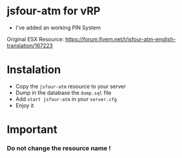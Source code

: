 # jsfour-atm for vRP

- I've added an working PIN System

Original ESX Resource: https://forum.fivem.net/t/jsfour-atm-english-translation/167223

# Instalation

- Copy the `jsfour-atm` resource to your server
- Dump in the database the `dump.sql` file
- Add `start jsfour-atm` in your `server.cfg`
- Enjoy it

# Important 
### Do not change the resource name !
